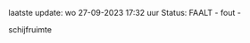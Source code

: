 laatste update: 
wo 27-09-2023 17:32   uur 
Status: FAALT - fout - 
<div class="service R">schijfruimte</div>